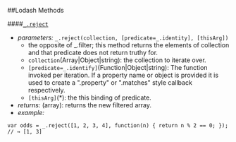 ##Lodash Methods

####[`_.reject`](https://lodash.com/docs#reject)
* *parameters:* `_.reject(collection, [predicate=_.identity], [thisArg])`
	* the opposite of _.filter; this method returns the elements of collection and that predicate does not return truthy for.
	* `collection`(Array|Object|string): the collection to iterate over.
	* `[predicate=_.identify]`(Function|Object|string): The function invoked per iteration. If a property name or object is provided it is used to create a ".property" or ".matches" style callback respectively.
	* `[thisArg]`(*): the this binding of predicate.
* *returns:* (array): returns the new filtered array.
* *example:*
````
var odds = _.reject([1, 2, 3, 4], function(n) { return n % 2 == 0; });
// → [1, 3]
````

